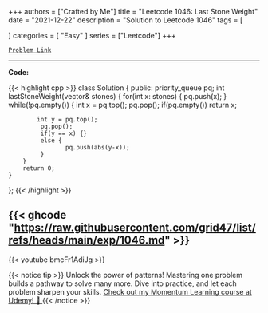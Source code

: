 
+++
authors = ["Crafted by Me"]
title = "Leetcode 1046: Last Stone Weight"
date = "2021-12-22"
description = "Solution to Leetcode 1046"
tags = [
    
]
categories = [
    "Easy"
]
series = ["Leetcode"]
+++



[`Problem Link`](https://leetcode.com/problems/last-stone-weight/description/)

---

**Code:**

{{< highlight cpp >}}
class Solution {
public:
    priority_queue<int> pq;
    int lastStoneWeight(vector<int>& stones) {
        for(int x: stones) {
            pq.push(x);
        }
        while(!pq.empty()) {
            int x = pq.top();
            pq.pop();
            if(pq.empty()) return x;
            
            int y = pq.top();
             pq.pop();
             if(y == x) {}
             else {
                    pq.push(abs(y-x));
             }            
        }
        return 0;
    }
};
{{< /highlight >}}

{{< ghcode "https://raw.githubusercontent.com/grid47/list/refs/heads/main/exp/1046.md" >}}
---
{{< youtube bmcFr1AdiJg >}}

{{< notice tip >}}
Unlock the power of patterns! Mastering one problem builds a pathway to solve many more. Dive into practice, and let each problem sharpen your skills. [Check out my Momentum Learning course at Udemy! 🚀 ](https://www.udemy.com/course/algorithms-and-data-structures-in-cpp/)
{{< /notice >}}

